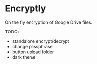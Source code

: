 # Encryptly

On the fly encryption of Google Drive files.

TODO:
- standalone encrypt/decrypt
- change passphrase
- button upload folder
- dark theme
